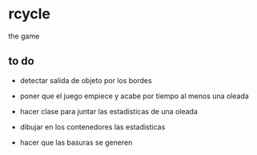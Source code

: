 rcycle
======

the game






## to do ##

- detectar salida de objeto por los bordes
- poner que el juego empiece y acabe por tiempo al menos una oleada

- hacer clase para juntar las estadisticas de una oleada
- dibujar en los contenedores las estadisticas
- hacer que las basuras se generen
